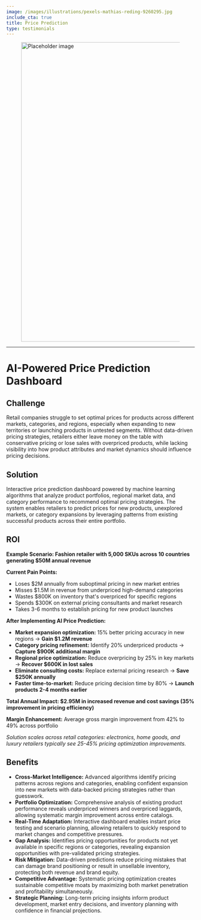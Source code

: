 ```yaml
---
image: /images/illustrations/pexels-mathias-reding-9260295.jpg
include_cta: true
title: Price Prediction
type: testimonials
---
```


<figure class="image">
<img class="" src="/images/illustrations/mockups/price_prediction.png" alt="Placeholder image" style="width:800px;">
</figure>

------------------------------------------------------------------------

# AI-Powered Price Prediction Dashboard

## Challenge
Retail companies struggle to set optimal prices for products across different markets, categories, and regions, especially when expanding to new territories or launching products in untested segments. Without data-driven pricing strategies, retailers either leave money on the table with conservative pricing or lose sales with overpriced products, while lacking visibility into how product attributes and market dynamics should influence pricing decisions.

## Solution
Interactive price prediction dashboard powered by machine learning algorithms that analyze product portfolios, regional market data, and category performance to recommend optimal pricing strategies. The system enables retailers to predict prices for new products, unexplored markets, or category expansions by leveraging patterns from existing successful products across their entire portfolio.

## ROI
**Example Scenario: Fashion retailer with 5,000 SKUs across 10 countries generating $50M annual revenue**

**Current Pain Points:**
- Loses $2M annually from suboptimal pricing in new market entries
- Misses $1.5M in revenue from underpriced high-demand categories  
- Wastes $800K on inventory that's overpriced for specific regions
- Spends $300K on external pricing consultants and market research
- Takes 3-6 months to establish pricing for new product launches

**After Implementing AI Price Prediction:**
- **Market expansion optimization:** 15% better pricing accuracy in new regions → **Gain $1.2M revenue**
- **Category pricing refinement:** Identify 20% underpriced products → **Capture $900K additional margin**
- **Regional price optimization:** Reduce overpricing by 25% in key markets → **Recover $600K in lost sales**
- **Eliminate consulting costs:** Replace external pricing research → **Save $250K annually**
- **Faster time-to-market:** Reduce pricing decision time by 80% → **Launch products 2-4 months earlier**

**Total Annual Impact: $2.95M in increased revenue and cost savings (35% improvement in pricing efficiency)**

**Margin Enhancement:** Average gross margin improvement from 42% to 49% across portfolio

*Solution scales across retail categories: electronics, home goods, and luxury retailers typically see 25-45% pricing optimization improvements.*

## Benefits
* **Cross-Market Intelligence:** Advanced algorithms identify pricing patterns across regions and categories, enabling confident expansion into new markets with data-backed pricing strategies rather than guesswork.
* **Portfolio Optimization:** Comprehensive analysis of existing product performance reveals underpriced winners and overpriced laggards, allowing systematic margin improvement across entire catalogs.
* **Real-Time Adaptation:** Interactive dashboard enables instant price testing and scenario planning, allowing retailers to quickly respond to market changes and competitive pressures.
* **Gap Analysis:** Identifies pricing opportunities for products not yet available in specific regions or categories, revealing expansion opportunities with pre-validated pricing strategies.
* **Risk Mitigation:** Data-driven predictions reduce pricing mistakes that can damage brand positioning or result in unsellable inventory, protecting both revenue and brand equity.
* **Competitive Advantage:** Systematic pricing optimization creates sustainable competitive moats by maximizing both market penetration and profitability simultaneously.
* **Strategic Planning:** Long-term pricing insights inform product development, market entry decisions, and inventory planning with confidence in financial projections.


